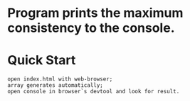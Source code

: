 # Program prints the maximum consistency to the console. 

# Quick Start

```
open index.html with web-browser;
array generates automatically;
open console in browser`s devtool and look for result.

```
